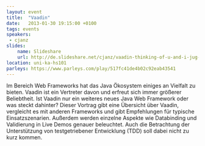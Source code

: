```yaml
---
layout: event
title:  "Vaadin"
date:   2013-01-30 19:15:00 +0100
tags: events
speakers:
 - cjanz
slides:
    name: Slideshare
    url: http://de.slideshare.net/cjanz/vaadin-thinking-of-u-and-i-jug-ka-2013
location: uni-ka-hs101
parleys: https://www.parleys.com/play/517fc41de4b02c92eab43541
---
```


Im Bereich Web Frameworks hat das Java Ökosystem einiges an Vielfalt zu bieten. Vaadin ist ein Vertreter davon und erfreut sich immer größerer Beliebtheit. Ist Vaadin nur ein weiteres neues Java Web Framework oder was steckt dahinter? Dieser Vortrag gibt eine Übersicht über Vaadin, vergleicht es mit anderen Frameworks und gibt Empfehlungen für typische Einsatzszenarien. Außerdem werden einzelne Aspekte wie Databinding und Validierung in Live Demos genauer beleuchtet. Auch die Betrachtung der Unterstützung von testgetriebener Entwicklung (TDD) soll dabei nicht zu kurz kommen.
